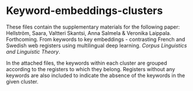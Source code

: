 # Keyword-embeddings-clusters
These files contain the supplementary materials for the following paper:
Hellström, Saara, Valtteri Skantsi, Anna Salmela & Veronika Laippala. Forthcoming. From keywords to key embeddings - contrasting French and Swedish web registers using multilingual deep learning. _Corpus Linguistics and Linguistic Theory_.

In  the attached files, the keywords within each cluster are grouped according to the registers to which they belong. Registers without any keywords are also included to indicate the absence of the keywords in the given cluster. 
